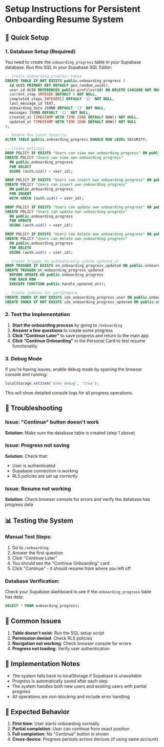 # Setup Instructions for Persistent Onboarding Resume System

## 🚀 Quick Setup

### 1. Database Setup (Required)

You need to create the `onboarding_progress` table in your Supabase database. Run this SQL in your Supabase SQL Editor:

```sql
-- Create onboarding_progress table
CREATE TABLE IF NOT EXISTS public.onboarding_progress (
  id UUID PRIMARY KEY DEFAULT gen_random_uuid(),
  user_id UUID REFERENCES public.profiles(id) ON DELETE CASCADE NOT NULL UNIQUE,
  current_step INTEGER DEFAULT 0 NOT NULL,
  completed_steps INTEGER[] DEFAULT '{}' NOT NULL,
  last_message_id TEXT,
  onboarding_data JSONB DEFAULT '{}' NOT NULL,
  messages JSONB DEFAULT '[]' NOT NULL,
  created_at TIMESTAMP WITH TIME ZONE DEFAULT NOW() NOT NULL,
  updated_at TIMESTAMP WITH TIME ZONE DEFAULT NOW() NOT NULL
);

-- Enable Row Level Security
ALTER TABLE public.onboarding_progress ENABLE ROW LEVEL SECURITY;

-- Create policies
DROP POLICY IF EXISTS "Users can view own onboarding progress" ON public.onboarding_progress;
CREATE POLICY "Users can view own onboarding progress"
  ON public.onboarding_progress
  FOR SELECT
  USING (auth.uid() = user_id);

DROP POLICY IF EXISTS "Users can insert own onboarding progress" ON public.onboarding_progress;
CREATE POLICY "Users can insert own onboarding progress"
  ON public.onboarding_progress
  FOR INSERT
  WITH CHECK (auth.uid() = user_id);

DROP POLICY IF EXISTS "Users can update own onboarding progress" ON public.onboarding_progress;
CREATE POLICY "Users can update own onboarding progress"
  ON public.onboarding_progress
  FOR UPDATE
  USING (auth.uid() = user_id);

DROP POLICY IF EXISTS "Users can delete own onboarding progress" ON public.onboarding_progress;
CREATE POLICY "Users can delete own onboarding progress"
  ON public.onboarding_progress
  FOR DELETE
  USING (auth.uid() = user_id);

-- Create trigger to automatically update updated_at
DROP TRIGGER IF EXISTS on_onboarding_progress_updated ON public.onboarding_progress;
CREATE TRIGGER on_onboarding_progress_updated
  BEFORE UPDATE ON public.onboarding_progress
  FOR EACH ROW
  EXECUTE FUNCTION public.handle_updated_at();

-- Create indexes for performance
CREATE INDEX IF NOT EXISTS idx_onboarding_progress_user ON public.onboarding_progress(user_id);
CREATE INDEX IF NOT EXISTS idx_onboarding_progress_updated ON public.onboarding_progress(updated_at);
```

### 2. Test the Implementation

1. **Start the onboarding process** by going to `/onboarding`
2. **Answer a few questions** to create some progress
3. **Click "Continue Later"** to save progress and return to the main app
4. **Click "Continue Onboarding"** in the Personal Card to test resume functionality

### 3. Debug Mode

If you're having issues, enable debug mode by opening the browser console and running:

```javascript
localStorage.setItem('atmo_debug', 'true');
```

This will show detailed console logs for all progress operations.

## 🔧 Troubleshooting

### Issue: "Continue" button doesn't work
**Solution**: Make sure the database table is created (step 1 above)

### Issue: Progress not saving
**Solution**: Check that:
- User is authenticated
- Supabase connection is working
- RLS policies are set up correctly

### Issue: Resume not working
**Solution**: Check browser console for errors and verify the database has progress data

## 📊 Testing the System

### Manual Test Steps:
1. Go to `/onboarding`
2. Answer the first question
3. Click "Continue Later"
4. You should see the "Continue Onboarding" card
5. Click "Continue" - it should resume from where you left off

### Database Verification:
Check your Supabase dashboard to see if the `onboarding_progress` table has data:

```sql
SELECT * FROM onboarding_progress;
```

## 🚨 Common Issues

1. **Table doesn't exist**: Run the SQL setup script
2. **Permission denied**: Check RLS policies
3. **Navigation not working**: Check browser console for errors
4. **Progress not loading**: Verify user authentication

## 📝 Implementation Notes

- The system falls back to localStorage if Supabase is unavailable
- Progress is automatically saved after each step
- The system handles both new users and existing users with partial progress
- All operations are non-blocking and include error handling

## 🎯 Expected Behavior

1. **First time**: User starts onboarding normally
2. **Partial completion**: User can continue from exact position
3. **Full completion**: No "Continue" button is shown
4. **Cross-device**: Progress persists across devices (if using same account)
